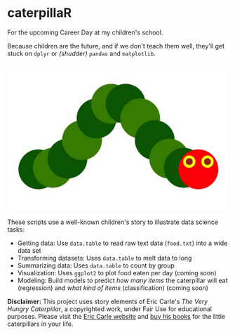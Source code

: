 # caterpillaR
For the upcoming Career Day at my children's school.  

Because children are the future, and if we don't teach them well, they'll get stuck on `dplyr` or *(shudder)* `pandas` and `matplotlib`.


![Caterpillar](https://github.com/AndrewsOR/caterpillaR/blob/master/caterplot.jpg)


These scripts use a well-known children's story to illustrate data science tasks: 

- Getting data: Use `data.table` to read raw text data (`food.txt`) into a wide data set
- Transforming datasets: Uses `data.table` to melt data to long 
- Summarizing data: Uses `data.table` to count by group
- Visualization: Uses `ggplot2` to plot food eaten per day (coming soon)
- Modeling: Build models to predict *how many items* the caterpillar will eat (regression) and *what kind of items* (classification) (coming soon)

**Disclaimer:** This project uses story elements of Eric Carle's *The Very Hungry Caterpillar*, a copyrighted work, under Fair Use for educational purposes.  Please visit the [Eric Carle website](https://github.com/AndrewsOR/caterpillaR/blob/master/caterplot.jpg) and [buy his books](https://www.barnesandnoble.com/s/eric+carle) for the little caterpillars in your life.
